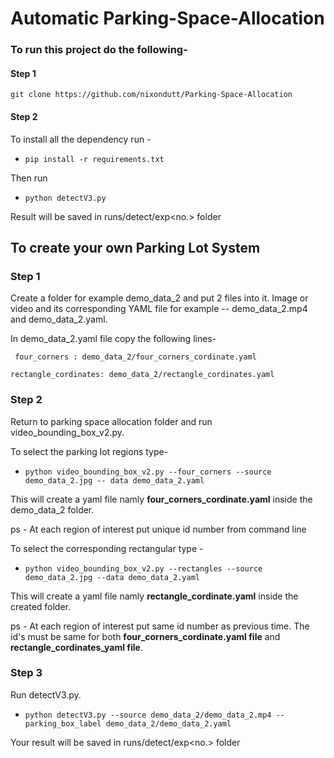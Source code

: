 # Automatic Parking-Space-Allocation

### To run this project do the following- 

#### Step 1 

`git clone https://github.com/nixondutt/Parking-Space-Allocation`

#### Step 2
To install all the dependency run - 

  - `pip install -r requirements.txt`

Then run 

  - `python detectV3.py`

Result will be saved in runs/detect/exp<no.> folder 

## To create your own Parking Lot System

### Step 1
Create a folder for example demo_data_2 and put 2 files into it. Image or video and its corresponding YAML file for example -- demo_data_2.mp4 and demo_data_2.yaml. 

In demo_data_2.yaml file copy the following lines-

  ` four_corners : demo_data_2/four_corners_cordinate.yaml`
  
   `rectangle_cordinates: demo_data_2/rectangle_cordinates.yaml`
  
### Step 2
Return to parking space allocation folder and run video_bounding_box_v2.py.

To select the parking lot regions type-

  - `python video_bounding_box_v2.py --four_corners --source demo_data_2.jpg -- data demo_data_2.yaml`

This will create a yaml file namly **four_corners_cordinate.yaml** inside the demo_data_2 folder.
 
ps - At each region of interest put unique id number from command line

To select the corresponding rectangular type - 
  
  - `python video_bounding_box_v2.py --rectangles --source demo_data_2.jpg --data demo_data_2.yaml`

This will create a yaml file namly **rectangle_cordinate.yaml** inside the created folder.

ps - At each region of interest put same id number as previous time. The id's must be same for both **four_corners_cordinate.yaml file** and **rectangle_cordinates_yaml file**.

### Step 3

Run detectV3.py.

  - `python detectV3.py --source demo_data_2/demo_data_2.mp4 --parking_box_label demo_data_2/demo_data_2.yaml`

Your result will be saved in runs/detect/exp<no.> folder
